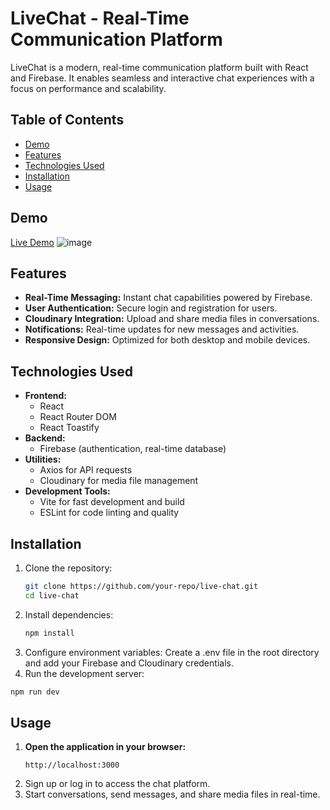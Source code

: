 # LiveChat - Real-Time Communication Platform

LiveChat is a modern, real-time communication platform built with React and Firebase. It enables seamless and interactive chat experiences with a focus on performance and scalability.

## Table of Contents

- [Demo](#demo)
- [Features](#features)
- [Technologies Used](#technologies-used)
- [Installation](#installation)
- [Usage](#usage)

## Demo

[Live Demo](#) ![image](https://github.com/user-attachments/assets/7a111e59-f870-4c51-af44-32457ebc0095)

## Features

- **Real-Time Messaging:** Instant chat capabilities powered by Firebase.
- **User Authentication:** Secure login and registration for users.
- **Cloudinary Integration:** Upload and share media files in conversations.
- **Notifications:** Real-time updates for new messages and activities.
- **Responsive Design:** Optimized for both desktop and mobile devices.

## Technologies Used

- **Frontend:**
  - React
  - React Router DOM
  - React Toastify
- **Backend:**
  - Firebase (authentication, real-time database)
- **Utilities:**
  - Axios for API requests
  - Cloudinary for media file management
- **Development Tools:**
  - Vite for fast development and build
  - ESLint for code linting and quality

## Installation

1. Clone the repository:
   ```bash
   git clone https://github.com/your-repo/live-chat.git
   cd live-chat
2. Install dependencies:
   ```bash
   npm install
3. Configure environment variables:
   Create a .env file in the root directory and add your Firebase and Cloudinary credentials.
4. Run the development server:
```bash
npm run dev
```

## Usage

1. **Open the application in your browser:**
   ``` Arduino
   http://localhost:3000
2. Sign up or log in to access the chat platform.
3. Start conversations, send messages, and share media files in real-time.
